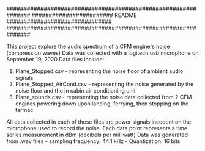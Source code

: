 ###############################################################
######################## README ###############################
###############################################################

This project explore the audio spectrum of a CFM engine's noise (compression waves)
Data was collected with a logitech usb microphone on September 19, 2020
Data files include:

1. Plane_Stopped.csv - representing the noise floor of ambient audio signals
2. Plane_Stopped_AirCond.csv - representing the noise generated by the noise floor and the in cabin air conditioning unit
3. Plane_sounds.csv - representing the noise data collected from 2 CFM engines powering down upon landing, ferrying, then stopping on the tarmac

All data collected in each of these files are power signals incedent on the microphone used to record the noise.
Each data point represents a time series measurement in dBm (decibels per milliwatt)
Data was generated from .wav files
	- sampling frequency: 44.1 kHz
	- Quantization: 16 bits
